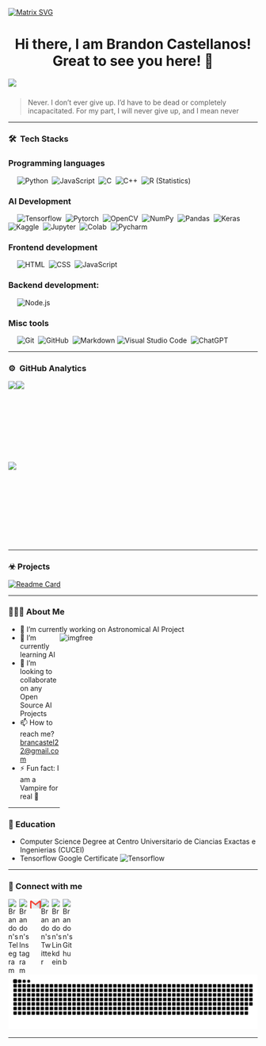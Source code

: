 [![Matrix SVG](https://raw.githubusercontent.com/rodrigograca31/rodrigograca31/master/matrix.svg)](https://www.youtube.com/watch?v=SDkAGkd4NLc) 

<p>
  <h1 align="center"><b>Hi there, I am Brandon Castellanos! Great to see you here! 👋</b></h1>
  <img src="https://readme-typing-svg.herokuapp.com/?lines=Welcome+to+my+GitHub+Profile!&center=true&width=360&height=30">
</p>
<h4 align="center"></h4>
<!--![image](https://github.com/BrandonCasT/BrandonCasT/assets/60902717/e893a349-cd99-434e-bc26-c751166089ca)--->

> Never. I don’t ever give up. I’d have to be dead or completely incapacitated. For my part, I will never give up, and I mean never

<hr>

### 🛠 &nbsp;Tech Stacks

### Programming languages
&emsp;
![Python](https://img.shields.io/badge/-Python-05122A?style=flat&logo=python)&nbsp;
![JavaScript](https://img.shields.io/badge/-JavaScript-05122A?style=flat&logo=javascript)&nbsp;
![C](https://img.shields.io/badge/-C-05122A?style=flat&logo=C&logoColor=A8B9CC)&nbsp;
![C++](https://img.shields.io/badge/-C++-05122A?style=flat&logo=C%2B%2B&logoColor=00599C)&nbsp;
![R (Statistics)](https://img.shields.io/badge/-R-05122A?style=flat&logo=R&logoColor=276DC3)

### AI Development
&emsp;
![Tensorflow](https://img.shields.io/badge/-Tensorflow-05122A?style=flat&logo=tensorflow)&nbsp;
![Pytorch](https://img.shields.io/badge/-Pytorch-%23013243?style=flat&logo=pytorch)&nbsp;
![OpenCV](https://img.shields.io/badge/-Opencv-05122A?style=flat&logo=opencv)&nbsp;
![NumPy](https://img.shields.io/badge/Numpy%20-%23013243.svg?style=flat&logo=numpy&logoColor=white)&nbsp;
![Pandas](https://img.shields.io/badge/-Pandas-05122A?style=flat&logo=pandas)&nbsp;
![Keras](https://img.shields.io/badge/Keras%20-%23013243.svg?style=flat&logo=Keras&logoColor=white)&nbsp;
![Kaggle](https://img.shields.io/badge/kaggle-05122A.svg?style=flat&logo=kaggle&logoColor=white)&nbsp;
![Jupyter](https://img.shields.io/badge/Jupyter%20-%23013243.svg?style=flat&logo=Jupyter&logoColor=white)&nbsp;
![Colab](https://img.shields.io/badge/Colab-05122A.svg?style=flat&logo=google-colab&logoColor=white)&nbsp;
![Pycharm](https://img.shields.io/badge/Pycharm-%23013243.svg?style=flat&logo=pycharm)&nbsp;

### Frontend development
&emsp;
![HTML](https://img.shields.io/badge/-HTML-05122A?style=flat&logo=HTML5)&nbsp;
![CSS](https://img.shields.io/badge/-CSS-05122A?style=flat&logo=CSS3&logoColor=1572B6)&nbsp;
![JavaScript](https://img.shields.io/badge/-JavaScript-05122A?style=flat&logo=javascript)&nbsp;

### Backend development:
&emsp;
![Node.js](https://img.shields.io/badge/-Node.js-05122A?style=flat&logo=node.js)&nbsp;

### Misc tools
&emsp;
![Git](https://img.shields.io/badge/-Git-05122A?style=flat&logo=git)&nbsp;
![GitHub](https://img.shields.io/badge/-GitHub-05122A?style=flat&logo=github)&nbsp;
![Markdown](https://img.shields.io/badge/-Markdown-05122A?style=flat&logo=markdown)
![Visual Studio Code](https://img.shields.io/badge/-Visual%20Studio%20Code-05122A?style=flat&logo=visual-studio-code&logoColor=007ACC)&nbsp;
![ChatGPT](https://img.shields.io/badge/chatGPT-05122A?style=flat&logo=openai)&nbsp;

<hr>

### ⚙️ &nbsp;GitHub Analytics

<div>
    <img height="163em"
        src="https://github-readme-stats-eight-theta.vercel.app/api?username=BrandonCasT&show_icons=true&theme=algolia&include_all_commits=true&count_private=true"
        style="float: left;">
    <img height="163em"
        src="https://github-readme-stats-eight-theta.vercel.app/api/top-langs/?username=BrandonCasT&layout=compact&langs_count=8&theme=algolia"
        style="display: block; margin: 0 auto;">
    <img height="163em"
        src="https://github-readme-streak-stats.herokuapp.com/?user=BrandonCasT&layout=compact&langs_count=8&theme=algolia"
        style="display: block; margin: 0 auto;">
</div>

<!--<p align="center">
<a href="https://github.com/AVS1508">
  <img height="180em" src="https://github-readme-stats-eight-theta.vercel.app/api?username=BrandonCasT&show_icons=true&theme=algolia&include_all_commits=true&count_private=true"/>
  <img height="180em" src="https://github-readme-stats-eight-theta.vercel.app/api/top-langs/?username=BrandonCasT&layout=compact&langs_count=8&theme=algolia"/>
  <img align="center" height="180em" src="https://github-readme-streak-stats.herokuapp.com/?user=BrandonCasT&layout=compact&langs_count=8&theme=algolia" />
</a>
</p>--->
<!--<p><img align="center" height="180em" src="https://github-readme-streak-stats.herokuapp.com/?user=BrandonCasT&layout=compact&langs_count=8&theme=algolia" /></p>--->

<hr>

### ☣ Projects

[![Readme Card](https://github-readme-stats.vercel.app/api/pin/?username=BrandonCasT&repo=ClassificationNaturalDisasterTweets&theme=radical)](https://github.com/BrandonCasT/ClassificationNaturalDisasterTweets)

<hr>

### 👨🏻‍💻 About Me 
 
- 🔭 I’m currently working on Astronomical AI Project <img align="right" alt="imgfree" src="https://github.com/BrandonCasT/BrandonCasT/assets/60902717/01850f29-c342-4f78-b62f-ca907d13d213" height = 400 width = 400/>
- 🌱 I’m currently learning AI
- 👯 I’m looking to collaborate on any Open Source AI Projects
- 📫 How to reach me? brancastel22@gmail.com
- ⚡ Fun fact: I am a Vampire for real 🧛‍

<!--![svg-animation-stroke|10](https://github.com/BrandonCasT/BrandonCasT/assets/60902717/01850f29-c342-4f78-b62f-ca907d13d213)--->
<!-- --->
<hr>

### 🏫 Education
- Computer Science Degree at Centro Universitario de Ciancias Exactas e Ingenierias (CUCEI)
- Tensorflow Google Certificate ![Tensorflow](https://img.shields.io/badge/-Tensorflow-05122A?style=flat&logo=tensorflow)&nbsp;

<hr>

### 📧 Connect with me 

<a href="https://t.me/Sephynarius">
  <img align="left" alt="Brandon's Telegram" width="22px" src="https://web.telegram.org/img/logo_share.png" />
</a>

<a href="https://instagram.com/Sephynarius/">
  <img align="left" alt="Brandon's Instagram" width="22px" src="https://upload.wikimedia.org/wikipedia/commons/thumb/a/a5/Instagram_icon.png/600px-Instagram_icon.png" />
</a>

<a href="mailto:brancastel22@gmail.com">
  <img align="left" alt="Brandon's Mail" width="22px" src="https://github.com/SatYu26/SatYu26/blob/master/Assets/Gmail.svg" />
</a>

<a href="https://twitter.com/mememe">
  <img align="left" alt="Brandon's Twitter" width="22px" src="https://cdn2.iconfinder.com/data/icons/metro-uinvert-dock/256/Twitter_NEW.png" />
</a>

<a href="https://www.linkedin.com/in/brandoncastellanos/">
  <img align="left" alt="Brandon's Linkdein" width="22px" src="https://cdn3.iconfinder.com/data/icons/inficons/512/linkedin.png" />
</a>

<a href="https://github.com/BrandonCasT">
  <img align="left" alt="Brandon's Github" width="22px" src="https://raw.githubusercontent.com/rahuldkjain/github-profile-readme-generator/master/src/images/icons/Social/github.svg" />
</a>

<div align="center">
  <img src="https://github.com/1999AZZAR/1999AZZAR/blob/main/resources/img/grid-snake.svg" alt="snake" />
  <!--<img height="120" alt="Thanks for visiting me" width="100%" src="https://raw.githubusercontent.com/BrunnerLivio/brunnerlivio/master/images/marquee.svg" />--->
</div>

<hr>
